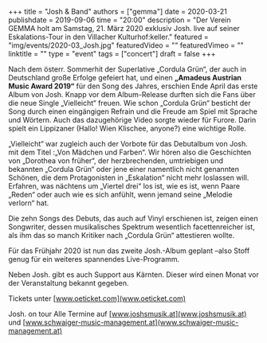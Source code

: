+++
title = "Josh & Band"
authors = ["gemma"]
date = 2020-03-21
publishdate = 2019-09-06
time = "20:00"
description = "Der Verein GEMMA holt am Samstag, 21. März 2020 exklusiv Josh. live auf seiner Eskalations-Tour in den Villacher Kulturhof:keller."
featured = "img/events/2020-03_Josh.jpg"
featuredVideo = ""
featuredVimeo = ""
linktitle = ""
type = "event"
tags = ["concert"]
draft = false
+++

Nach dem österr. Sommerhit der Superlative „Cordula Grün“, der auch in Deutschland große Erfolge gefeiert hat, und einen **„Amadeus Austrian Music Award 2019“** für den Song des Jahres, erschien Ende  April das erste Album von Josh.
Knapp vor dem Album-Release durften sich die Fans über die neue Single „Vielleicht“ freuen. Wie schon „Cordula Grün“ besticht der Song durch einen eingängigen Refrain und die Freude am Spiel mit Sprache und Wörtern.  Auch das dazugehörige Video sorgte wieder für Furore. Darin spielt ein Lippizaner (Hallo! Wien Klischee, anyone?) eine wichtige Rolle.

„Vielleicht“ war zugleich auch der Vorbote für das Debutalbum von Josh. mit dem Titel  :„Von Mädchen und Farben“. Wir hören also die Geschichten von „Dorothea von früher“, der herzbrechenden, umtriebigen und bekannten „Cordula Grün“ oder jene einer namentlich nicht genannten Schönen, die dem Protagonisten in „Eskalation“ nicht mehr loslassen will.  Erfahren, was nächtens um „Viertel drei“ los ist, wie es ist, wenn Paare „Reden“ oder auch wie es sich anfühlt, wenn jemand seine „Melodie verlorn“ hat.

Die zehn Songs des Debuts, das auch auf Vinyl erschienen ist, zeigen einen Songwriter, dessen musikalisches Spektrum wesentlich facettenreicher ist, als ihm das so manch Kritiker nach „Cordula Grün“ attestieren wollte.

Für das Frühjahr 2020 ist nun das zweite Josh.-Album  geplant –also Stoff genug für ein weiteres spannendes Live-Programm.

Neben Josh. gibt es auch Support aus Kärnten. Dieser wird einen Monat vor der Veranstaltung bekannt gegeben.

Tickets unter [www.oeticket.com](www.oeticket.com)

Josh. on tour
Alle Termine auf [www.joshsmusik.at](www.joshsmusik.at) und [www.schwaiger-music-management.at](www.schwaiger-music-management.at)
